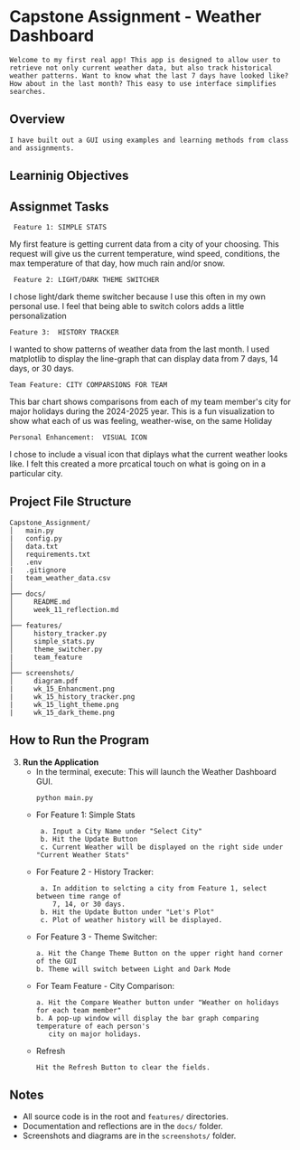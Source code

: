 # Capstone Assignment - Weather Dashboard
```Welcome to my first real app! This app is designed to allow user to retrieve not only current weather data, but also track historical weather patterns. Want to know what the last 7 days have looked like? How about in the last month? This easy to use interface simplifies searches.```


## Overview
```I have built out a GUI using examples and learning methods from class and assignments.```

## Learninig Objectives

## Assignmet Tasks

``` Feature 1: SIMPLE STATS```

  My first feature is getting current data from a city of your choosing. This request will give us the current temperature, wind speed, conditions, the max temperature of that day, how much rain and/or snow.

``` Feature 2: LIGHT/DARK THEME SWITCHER```

  I chose light/dark theme switcher because I use this often in my own personal use. I feel that being able to switch colors adds a little personalization

``` Feature 3:  HISTORY TRACKER ```

  I wanted to show patterns of weather data from the last month. I used matplotlib to display the line-graph that can display data from 7 days, 14 days, or 30 days. 

  ``` Team Feature: CITY COMPARSIONS FOR TEAM ```

  This bar chart shows comparisons from each of my team member's city for major holidays during the 2024-2025 year. This is a fun visualization to show what each of us was feeling, weather-wise, on the same Holiday

``` Personal Enhancement:  VISUAL ICON ```
  
  I chose to include a visual icon that diplays what the current weather looks like. I felt this created a more prcatical touch on what is going on in a particular city.

## Project File Structure

```
Capstone_Assignment/
│   main.py
|   config.py
│   data.txt
│   requirements.txt
│   .env
|   .gitignore
|   team_weather_data.csv
│
├── docs/
│     README.md
│     week_11_reflection.md
│
├── features/
│     history_tracker.py
│     simple_stats.py
│     theme_switcher.py
|     team_feature
│
├── screenshots/
│     diagram.pdf
|     wk_15_Enhancment.png
|     wk_15_history_tracker.png
|     wk_15_light_theme.png
|     wk_15_dark_theme.png
```

## How to Run the Program

3. **Run the Application**
   - In the terminal, execute: This will launch the Weather Dashboard GUI.
     ```
     python main.py
     ```
   - For Feature 1:  Simple Stats
     ```
      a. Input a City Name under "Select City"
      b. Hit the Update Button
      c. Current Weather will be displayed on the right side under "Current Weather Stats"
     ```
   - For Feature 2 - History Tracker:
     ```
      a. In addition to selcting a city from Feature 1, select between time range of
         7, 14, or 30 days.
      b. Hit the Update Button under "Let's Plot"
      c. Plot of weather history will be displayed.
     ```
   - For Feature 3 - Theme Switcher:
     ```
     a. Hit the Change Theme Button on the upper right hand corner of the GUI
     b. Theme will switch between Light and Dark Mode
     ```  
   - For Team Feature - City Comparison:
     ```
     a. Hit the Compare Weather button under "Weather on holidays for each team member"
     b. A pop-up window will display the bar graph comparing temperature of each person's 
        city on major holidays.
     ```
   - Refresh
     ```
     Hit the Refresh Button to clear the fields.
     ```
    
  

## Notes
- All source code is in the root and `features/` directories.
- Documentation and reflections are in the `docs/` folder.
- Screenshots and diagrams are in the `screenshots/` folder.

